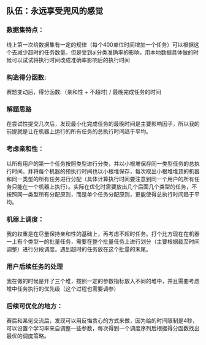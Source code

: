 ## 队伍：永远享受兜风的感觉

### 数据集特点：
线上第一次给数据集有一定的规律（每个400单位时间增加一个任务）可以根据这个去减少超时的任务数量。但是受到ai分类准确率的影响，用本地数据具体做的时候可以试试将执行时间改成准确率影响后的执行时间
### 构造得分函数:
赛题变动后，得分函数:（亲和性 + 不超时)  /  最晚完成任务的时间
### 解题思路
在尝试性提交几次后，发现最小化完成任务的最晚时间是主要影响因子，所以我的前提就是让在机器上运行的所有任务的总执行时间趋于平均。
### 考虑亲和性：
以所有用户的第一个任务按照类型进行分类，并以小根堆保存同一类型任务的总执行时间。并将每个机器的预执行时间也以小根堆保存，每次取出小根堆堆顶的机器和同一类型的所有任务进行分配（具体计算执行时间要注意到同一个用户的所有任务只能在一个机器上执行）。实际在优化时需要放出几个后面几个类型的任务，不按照同一类型所有分配原则，而是单个任务分配原则，更能使得总执行时间趋于平均。
### 机器上调度：
我的权重是在尽量保持亲和性的基础上，再考虑不超时任务。打个比方现在在机器一上有个类型一的批量任务，需要在整个批量任务上进行划分（主要根据截至时间调整）进行分段调度。遇到超时的任务放在这个批量的末尾。
### 用户后续任务的处理
我在做的时候是开了三个堆，按照一定的参数指标放入不同的堆中，并且需要考虑堆中任务执行的优先级（这个过程也需要调参）
### 后续可优化的地方：
赛后和某佬交流后，发现可以用反悔贪心的方式来做，因为给的时间限制是4秒，可以设置个学习率来自调整一些参数，每次得到一个调度序列后根据得分函数找出最优的调度策略。


